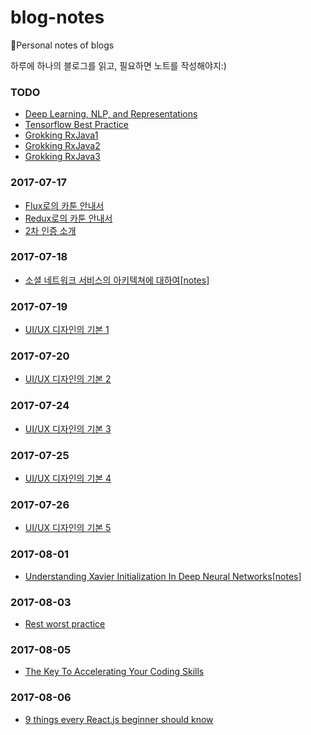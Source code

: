 # blog-notes

:notebook:Personal notes of blogs

하루에 하나의 블로그를 읽고, 필요하면 노트를 작성해야지:)

### TODO

* [Deep Learning, NLP, and Representations](http://colah.github.io/posts/2014-07-NLP-RNNs-Representations/)
* [Tensorflow Best Practice](https://wookayin.github.io/TensorFlowKR-2017-talk-bestpractice/ko/#3)
* [Grokking RxJava1](http://blog.danlew.net/2014/09/15/grokking-rxjava-part-1/)
* [Grokking RxJava2](http://blog.danlew.net/2014/09/22/grokking-rxjava-part-2/)
* [Grokking RxJava3](http://blog.danlew.net/2014/09/30/grokking-rxjava-part-3/)

### 2017-07-17

* [Flux로의 카툰 안내서](http://bestalign.github.io/2015/10/06/cartoon-guide-to-flux/)
* [Redux로의 카툰 안내서](http://bestalign.github.io/2015/10/26/cartoon-intro-to-redux/)
* [2차 인증 소개](http://d2.naver.com/helloworld/279640?utm_source=twitterfeed&utm_medium=twitter)

### 2017-07-18

* [소셜 네트워크 서비스의 아키텍쳐에 대하여](http://d2.naver.com/helloworld/551588)[[notes](notes/소셜_네트워크_서비스의_아키텍쳐에_대하여.md)]


### 2017-07-19

* [UI/UX 디자인의 기본 1](http://www.fastcampus.co.kr/dgn_school_uds_blog_20161205/)


### 2017-07-20

* [UI/UX 디자인의 기본 2](http://www.fastcampus.co.kr/dgn_school_uds_blog_20161212/)

### 2017-07-24

- [UI/UX 디자인의 기본 3](http://www.fastcampus.co.kr/dgn_school_uds_blog_20161219/)

### 2017-07-25

- [UI/UX 디자인의 기본 4](http://www.fastcampus.co.kr/dgn_school_uds_blog_20170102/)

### 2017-07-26

- [UI/UX 디자인의 기본 5](http://www.fastcampus.co.kr/dgn_school_uds_blog_20170109/)

### 2017-08-01

* [Understanding Xavier Initialization In Deep Neural Networks](https://prateekvjoshi.com/2016/03/29/understanding-xavier-initialization-in-deep-neural-networks/)[[notes](notes/Understanding_Xavier_Initialization_In_deep_neural_networks.md)]

### 2017-08-03

* [Rest worst practice](https://jacobian.org/writing/rest-worst-practices/)

### 2017-08-05

* [The Key To Accelerating Your Coding Skills](http://blog.thefirehoseproject.com/posts/learn-to-code-and-be-self-reliant/)


### 2017-08-06

* [9 things every React.js beginner should know](https://camjackson.net/post/9-things-every-reactjs-beginner-should-know)

